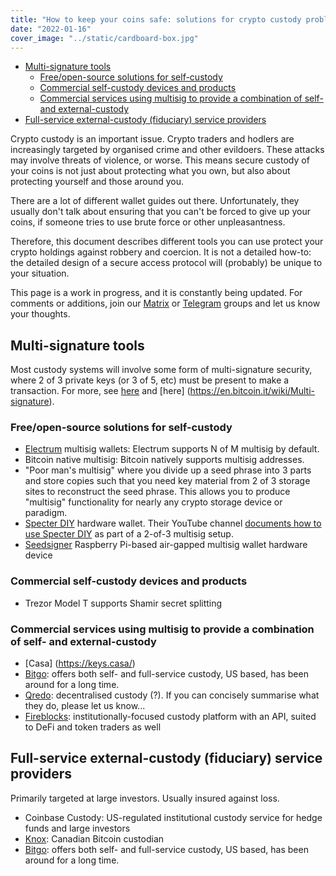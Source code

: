 ```yaml
---
title: "How to keep your coins safe: solutions for crypto custody problems"
date: "2022-01-16"
cover_image: "../static/cardboard-box.jpg"
---
```


<!--TOC-->

- [Multi-signature tools](#multi-signature-tools)
  - [Free/open-source solutions for self-custody](#freeopen-source-solutions-for-self-custody)
  - [Commercial self-custody devices and products](#commercial-self-custody-devices-and-products)
  - [Commercial services using multisig to provide a combination of self- and external-custody](#commercial-services-using-multisig-to-provide-a-combination-of-self--and-external-custody)
- [Full-service external-custody (fiduciary) service providers](#full-service-external-custody-fiduciary-service-providers)

<!--TOC-->
<!-- Generate TOC with `md_toc -p github custody.md` -->

Crypto custody is an important issue. Crypto traders and hodlers are
increasingly targeted by organised crime and other evildoers. These attacks may
involve threats of violence, or worse. This means secure custody of your coins
is not just about protecting what you own, but also about protecting yourself
and those around you.

There are a lot of different wallet guides out there. Unfortunately, they
usually don't talk about ensuring that you can't be forced to give up your
coins, if someone tries to use brute force or other unpleasantness.

Therefore, this document describes different tools you can use protect your
crypto holdings against robbery and coercion. It is not a detailed how-to: the
detailed design of a secure access protocol will (probably) be unique to your
situation.

This page is a work in progress, and it is constantly being updated. For
comments or additions, join our
[Matrix](https://matrix.to/#/#bitcoins-in-chiangmai:matrix.org) or
[Telegram](https://t.me/btccmai) groups and let us know your thoughts.

## Multi-signature tools

Most custody systems will involve some form of multi-signature security, where
2 of 3 private keys (or 3 of 5, etc) must be present to make a transaction. For
more, see [here](https://coinguides.org/multisig-multi-signature-wallet/) and
[here] (https://en.bitcoin.it/wiki/Multi-signature).

### Free/open-source solutions for self-custody

* [Electrum](https://electrum.org) multisig wallets: Electrum supports N of M
  multisig by default.
* Bitcoin native multisig: Bitcoin natively supports multisig addresses.
* "Poor man's multisig" where you divide up a seed phrase into 3 parts and
  store copies such that you need key material from 2 of 3 storage sites to
  reconstruct the seed phrase. This allows you to produce "multisig"
  functionality for nearly any crypto storage device or paradigm.
* [Specter DIY](https://github.com/cryptoadvance/specter-diy) hardware wallet.
  Their YouTube channel [documents how to use 
  Specter DIY](https://www.youtube.com/watch?v=xjBzAAiVKk8) as part of a 2-of-3
  multisig setup.
* [Seedsigner](https://seedsigner.com/) Raspberry Pi-based air-gapped multisig
  wallet hardware device

### Commercial self-custody devices and products

* Trezor Model T supports Shamir secret splitting

### Commercial services using multisig to provide a combination of self- and external-custody

* [Casa] (https://keys.casa/)
* [Bitgo](https://www.bitgo.com/): offers both self- and full-service custody,
  US based, has been around for a long time. 
* [Qredo](https://www.qredo.com/): decentralised custody (?). If you can
  concisely summarise what they do, please let us know...
* [Fireblocks](https://www.fireblocks.com/): institutionally-focused custody
  platform with an API, suited to DeFi and token traders as well

## Full-service external-custody (fiduciary) service providers

Primarily targeted at large investors. Usually insured against loss.

* Coinbase Custody: US-regulated institutional custody service for hedge funds
  and large investors
* [Knox](https://www.knoxcustody.com/): Canadian Bitcoin custodian
* [Bitgo](https://www.bitgo.com/): offers both self- and full-service custody,
  US based, has been around for a long time. 
